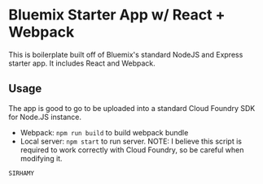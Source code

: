 # Bluemix Starter App w/ React + Webpack

This is boilerplate built off of Bluemix's standard NodeJS and Express starter app. It includes React and Webpack.

## Usage

The app is good to go to be uploaded into a standard Cloud Foundry SDK for Node.JS instance.

* Webpack: `npm run build` to build webpack bundle
* Local server: `npm start` to run server. NOTE: I believe this script is required to work correctly with Cloud Foundry, so be careful when modifying it.

`SIRHAMY`